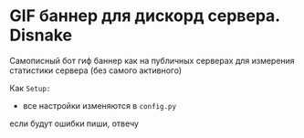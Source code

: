 # GIF баннер для дискорд сервера. Disnake
Самописный бот гиф баннер как на публичных серверах для измерения статистики сервера (без самого активного)

Как `Setup:`
- все настройки изменяются в `config.py`

если будут ошибки пиши, отвечу 
